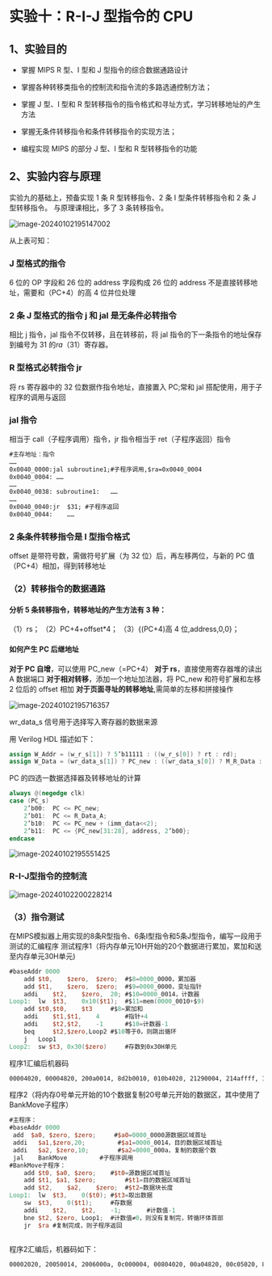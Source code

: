 # 实验十：R-I-J 型指令的 CPU

## 1、实验目的

- 掌握 MIPS R 型、I 型和 J 型指令的综合数据通路设计

- 掌握各种转移类指令的控制流和指令流的多路选通控制方法；
- 掌握 J 型、I 型和 R 型转移指令的指令格式和寻址方式，学习转移地址的产生方法
- 掌握无条件转移指令和条件转移指令的实现方法；
- 编程实现 MIPS 的部分 J 型、I 型和 R 型转移指令的功能

## 2、实验内容与原理

实验九的基础上，预备实现 1 条 R 型转移指令、2 条 I 型条件转移指令和 2 条 J 型转移指令。
与原理课相比，多了 3 条转移指令。

![image-20240102195147002](./assets/image-20240102195147002.png)

从上表可知：

### J 型格式的指令

6 位的 OP 字段和 26 位的 address 字段构成
26 位的 address 不是直接转移地址，需要和（PC+4）的高 4 位并位处理

### 2 条 J 型格式的指令 j 和 jal 是无条件必转指令

相比 j 指令，jal 指令不仅转移，且在转移前，将 jal 指令的下一条指令的地址保存到编号为 31 的$ra（$31）寄存器。

### R 型格式必转指令 jr

将 rs 寄存器中的 32 位数据作指令地址，直接置入 PC;常和 jal 搭配使用，用于子程序的调用与返回

### jal 指令

相当于 call（子程序调用）指令，jr 指令相当于 ret（子程序返回）指令

```txt
#主存地址：指令
……
0x0040_0000:jal	subroutine1;#子程序调用,$ra=0x0040_0004
0x0040_0004: ……
……
0x0040_0038: subroutine1: 	……
……
0x0040_0040:jr	$31; #子程序返回
0x0040_0044:	……
```

### 2 条条件转移指令是 I 型指令格式

offset 是带符号数，需做符号扩展（为 32 位）后，再左移两位，与新的 PC 值（PC+4）相加，得到转移地址

### （2）转移指令的数据通路

#### 分析 5 条转移指令，转移地址的产生方法有 3 种：

（1）rs；
（2）PC+4+offset\*4；
（3）{(PC+4)高 4 位,address,0,0}；

#### 如何产生 PC 后继地址

**对于 PC 自增**，可以使用 PC_new（=PC+4）
**对于 rs**，直接使用寄存器堆的读出 A 数据端口
**对于相对转移**，添加一个地址加法器，将 PC_new 和符号扩展和左移 2 位后的 offset 相加
**对于页面寻址的转移地址**,需简单的左移和拼接操作

![image-20240102195716357](./assets/image-20240102195716357.png)

wr_data_s 信号用于选择写入寄存器的数据来源

用 Verilog HDL 描述如下：

```verilog
assign W_Addr = (w_r_s[1]) ? 5’b11111 : ((w_r_s[0]) ? rt : rd);
assign W_Data = (wr_data_s[1]) ? PC_new : ((wr_data_s[0]) ? M_R_Data : ALU_F);
```

PC 的四选一数据选择器及转移地址的计算

```verilog
always @(negedge clk)
case (PC_s)
	2’b00:	PC <= PC_new;
	2’b01:	PC <= R_Data_A;
	2’b10:	PC <= PC_new + (imm_data<<2);
	2’b11:	PC <= {PC_new[31:28], address, 2’b00};
endcase
```

![image-20240102195551425](./assets/image-20240102195551425.png)

### R-I-J型指令的控制流

![image-20240102200228214](./assets/image-20240102200228214.png)

### （3）指令测试

在MIPS模拟器上用实现的8条R型指令、6条I型指令和5条J型指令，编写一段用于测试的汇编程序
测试程序1（将内存单元10H开始的20个数据进行累加，累加和送至内存单元30H单元)

```verilog
#baseAddr 0000
	add	$t0,	$zero,	$zero;	#$8=0000_0000，累加器
	add	$t1,	$zero,	$zero;	#$9=0000_0000，变址指针
	addi	$t2,	$zero,	20;	#$10=0000_0014，计数器
Loop1:	lw 	$t3,	0x10($t1);	#$11=mem(0000_0010+$9)
	add	$t0,$t0,	$t3		#$8=累加和
	addi	$t1,$t1,	4		#指针+4
	addi	$t2,$t2,	-1		#$10=计数器-1
	beq 	$t2,$zero,Loop2	#$10等于0，则跳出循环
	j	Loop1
Loop2:	sw $t3,	0x30($zero)		#存数到0x30H单元
```

程序1汇编后机器码

```bash
00004020, 00004820, 200a0014, 8d2b0010, 010b4020, 21290004, 214affff, 11400001, 08000003, ac0b0030
```

程序2（将内存0号单元开始的10个数据复制20号单元开始的数据区，其中使用了BankMove子程序）

```verilog
#主程序：
#baseAddr 0000
 add  $a0, $zero, $zero;     #$a0=0000_0000源数据区域首址
 addi	$a1,$zero,20;         #$a1=0000_0014，目的数据区域首址
 addi	$a2, $zero,10;        #$a2=0000_000a，复制的数据个数
 jal	BankMove	     #子程序调用
#BankMove子程序：
 	add	$t0, $a0, $zero; 	#$t0=源数据区域首址
 	add	$t1, $a1, $zero;		#$t1=目的数据区域首址
 	add	$t2,	$a2,	$zero;	#$t2=数据块长度
Loop1:	lw	$t3,	0($t0);	#$t3=取出数据
	sw	$t3,	0($t1); 	#存数据
	addi	$t2,	$t2,	-1;       #计数值-1
	bne	$t2, $zero, Loop1;	#计数值≠0，则没有复制完，转循环体首部
	jr	$ra	#复制完成，则子程序返回
				
```

程序2汇编后，机器码如下：

```bash
00002020, 20050014, 2006000a, 0c000004, 00804020, 00a04820, 00c05020, 8d0b0000, ad2b0000, 214affff , 1540fffc, 03e00008
```

